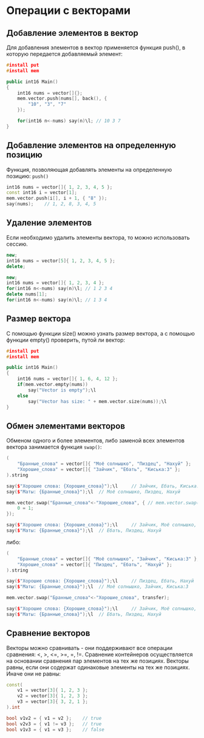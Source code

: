 # Операции с векторами
## Добавление элементов в вектор

Для добавления элементов в вектор применяется функция push(), в которую передается добавляемый элемент:
```C++
#install put
#install mem

public int16 Main()
{
    int16 nums = vector[]{};
    mem.vector.push(nums[], back(), {
        "10", "3", "7"
    });

    for(int16 n<-nums) say(n)\l; // 10 3 7
}
```

## Добавление элементов на определенную позицию

Функция, позволяющая добавлять элементы на определенную позицию: `push()`
```C++
int16 nums = vector[]{ 1, 2, 3, 4, 5 };
const int16 i = vector[1];
mem.vector.push(i[], i + 1, { "8" });
say(nums);    // 1, 2, 8, 3, 4, 5
```

## Удаление элементов

Если необходимо удалить элементы вектора, то можно использовать сессию.
```C++
new;
int16 nums = vector[5]{ 1, 2, 3, 4, 5 };
delete;
```
```C++
new;
int16 nums = vector[]{ 1, 2, 3, 4 };
for(int16 n<-nums) say(n)\l; // 1 2 3 4
delete nums[1];
for(int16 n<-nums) say(n)\l; // 1 3 4
```

## Размер вектора

С помощью функции size() можно узнать размер вектора, а с помощью функции empty() проверить, путой ли вектор:
```C++
#install put
#install mem

public int16 Main()
{
    int16 nums = vector[]{ 1, 6, 4, 12 };
    if(mem.vector.empty(nums))
        say("Vector is empty");\l
    else
        say("Vector has size: " + mem.vector.size(nums));\l
}
```

## Обмен элементами векторов

Обменом одного и более элементов, либо заменой всех элементов вектора занимается функция `swap()`:
```C++
(
    "Бранные_слова" = vector[]{ "Моё солнышко", "Пиздец", "Нахуй" };
    "Хорошие_слова" = vector[]{ "Зайчик", "Ебать", "Киська:3" };
).string

say($"Хорошие слова: {Хорошие_слова}");\l     // Зайчик, Ебать, Киська:3
say($"Маты: {Бранные_слова}");\l  // Моё солнышко, Пиздец, Нахуй

mem.vector.swap("Бранные_слова"<-"Хорошие_слова", { // mem.vector.swap(вектор-реципиент<-вектор-донор, { индекс элемента вектора-реципиента = индекс элемента донорского вектора });
    0 = 1;
});

say($"Хорошие слова: {Хорошие_слова}");\l     // Зайчик, Моё солнышко, Киська:3
say($"Маты: {Бранные_слова}");\l  // Ебать, Пиздец, Нахуй
```
либо:
```C++
(
    "Бранные_слова" = vector[]{ "Моё солнышко", "Зайчик", "Киська:3" };
    "Хорошие_слова" = vector[]{ "Пиздец", "Ебать", "Нахуй" };
).string

say($"Хорошие слова: {Хорошие_слова}");\l     // Пиздец, Ебать, Нахуй
say($"Маты: {Бранные_слова}");\l  // Моё солнышко, Зайчик, Киська:3

mem.vector.swap("Бранные_слова"<-"Хорошие_слова", transfer);

say($"Хорошие слова: {Хорошие_слова}");\l     // Зайчик, Моё солнышко, Киська:3
say($"Маты: {Бранные_слова}");\l  // Ебать, Пиздец, Нахуй
```

## Сравнение векторов

Векторы можно сравнивать - они поддерживают все операции сравнения: <, >, <=, >=, =, !=. Сравнение контейнеров осуществляется на основании сравнения пар элементов на тех же позициях. Векторы равны, если они содержат одинаковые элементы на тех же позициях. Иначе они не равны:
```C++
const(
    v1 = vector[3]{ 1, 2, 3 };
    v2 = vector[3]{ 1, 2, 3 };
    v3 = vector[3]{ 3, 2, 1 };
).int

bool v1v2 = { v1 = v2 };    // true
bool v2v3 = { v1 != v3 };   // true
bool v1v3 = { v1 = v3 };    // false
```
